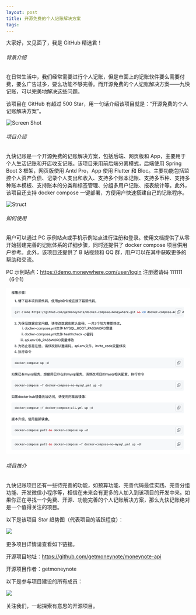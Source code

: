 ```yaml
---
layout: post
title: 开源免费的个人记账解决方案
tags: 
---
```


大家好，又见面了，我是 GitHub 精选君！

###### 背景介绍

在日常生活中，我们经常需要进行个人记账，但是市面上的记账软件要么需要付费，要么广告过多，要么功能不够完善。而开源免费的个人记账解决方案——九快记账，可以完美地解决这些问题。

该项目在 GitHub 有超过 500 Star，用一句话介绍该项目就是：“开源免费的个人记账解决方案”。

![](https://raw.githubusercontent.com/getmoneynote/moneynote-api/main/screencapture.png "Screen Shot")

###### 项目介绍

九快记账是一个开源免费的记账解决方案，包括后端、网页版和 App，主要用于个人生活记账和开店收支记账。该项目采用前后端分离模式，后端使用 Spring Boot 3 框架，网页版使用 Antd Pro，App 使用 Flutter 和 Bloc。主要功能包括监控个人资产负债、记录个人支出和收入、支持多个账本记账、支持多币种、支持多种账本模板、支持账本的分类和标签管理、分组多用户记账、报表统计等。此外，该项目还支持 docker compose 一键部署，方便用户快速搭建自己的记账程序。

![](https://raw.githubusercontent.com/getmoneynote/docker-compose-moneywhere/main/struct.png "Struct")

###### 如何使用

用户可以通过 PC 示例站点或手机示例站点进行注册和登录。使用文档提供了从零开始搭建完善的记账体系的详细步骤，同时还提供了 docker compose 项目供用户参考。此外，该项目还提供了 B 站视频和 QQ 群，用户可以在其中获取更多的帮助和交流。

PC 示例站点：https://demo.moneywhere.com/user/login  注册邀请码 111111（6个1）

![](https://raw.githubusercontent.com/ZhuPeng/pic/master/images/compress_image-20230903220431762.png)

###### 项目推介

九快记账项目还有一些待完善的功能，如预算功能、完善代码最佳实践、完善分组功能、开发微信小程序等，相信在未来会有更多的人加入到该项目的开发中来。如果你正在寻找一个免费、开源、功能完善的个人记账解决方案，那么九快记账绝对是一个值得关注的项目。

以下是该项目 Star 趋势图（代表项目的活跃程度）：

![](https://api.star-history.com/svg?repos=getmoneynote/moneynote-api&type=Timeline)

更多项目详情请查看如下链接。

开源项目地址：https://github.com/getmoneynote/moneynote-api 

开源项目作者：getmoneynote

以下是参与项目建设的所有成员：

![](https://contrib.rocks/image?repo=getmoneynote/moneynote-api)

关注我们，一起探索有意思的开源项目。

